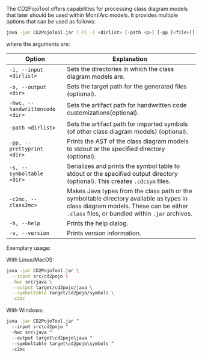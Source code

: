 <!-- (c) https://github.com/MontiCore/monticore -->
The CD2PojoTool offers capabilities for processing class diagram models that later should be used within MontiArc models.
It provides multiple options that can be used as follows:
```bash
java -jar CD2PojoTool.jar [-h] -i <dirlist> [-path <p>] [-pp [<file>]] [-s [<file>]] [-o <dir>]
```

where the arguments are:

| Option                          | Explanation                                                                                                                                                                           |
|---------------------------------|---------------------------------------------------------------------------------------------------------------------------------------------------------------------------------------|
| `-i, --input <dirlist>`         | Sets the directories in which the class diagram models are.                                                                                                                           |
| `-o, --output <dir>`            | Sets the target path for the generated files (optional).                                                                                                                              |
| `-hwc, --handwrittencode <dir>` | Sets the artifact path for handwritten code customizations(optional).                                                                                                                 |
| `-path <dirlist>`               | Sets the artifact path for imported symbols (of other class diagram models) (optional).                                                                                               |
| `-pp, --prettyprint <dir>`      | Prints the AST of the class diagram models to stdout or the specified directory (optional).                                                                                           |
| `-s, --symboltable <dir>`       | Serializes and prints the symbol table to stdout or the specified output directory (optional). This creates `.cdcsym` files.                                                          |
| `-c2mc, --class2mc>`            | Makes Java types from the class path or the symboltable directory available as types in class diagram models. These can be either `.class` files, or bundled within `.jar` archives. |
| `-h, --help`                    | Prints the help dialog.                                                                                                                                                               |
| `-v, --version`                 | Prints version information.                                                                                                                                                           |

Exemplary usage:


With Linux/MacOS:
```bash
java -jar CD2PojoTool.jar \
  --input src/cd2pojo \
  -hwc src/java \
  --output target/cd2pojo/java \
  --symboltable target/cd2pojo/symbols \
  -c2mc
```

With Windows:
```cmd
java -jar CD2PojoTool.jar ^
  --input src\cd2pojo ^
  -hwc src\java ^
  --output target\cd2pojo\java ^
  --symboltable target\cd2pojo\symbols ^
  -c2mc
```